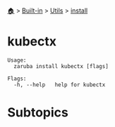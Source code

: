 <!--startTocHeader-->
[🏠](../../../README.md) > [Built-in](../../README.md) > [Utils](../README.md) > [install](README.md)
# kubectx
<!--endTocHeader-->

```
Usage:
  zaruba install kubectx [flags]

Flags:
  -h, --help   help for kubectx

```

# Subtopics
<!--startTocSubtopic-->
<!--endTocSubtopic-->
